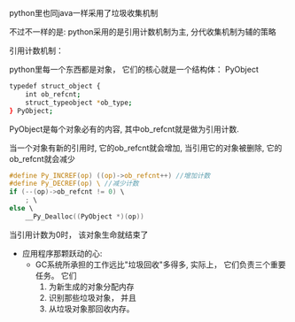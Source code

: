 python⾥也同java⼀样采⽤了垃圾收集机制

不过不⼀样的是: python采⽤的是引⽤计数机制为主, 分代收集机制为辅的策略

引⽤计数机制：

python⾥每⼀个东⻄都是对象， 它们的核⼼就是⼀个结构体： PyObject
```bash
typedef struct_object {
    int ob_refcnt;
    struct_typeobject *ob_type;
} PyObject;
```

PyObject是每个对象必有的内容, 其中ob_refcnt就是做为引⽤计数.

当⼀个对象有新的引⽤时, 它的ob_refcnt就会增加, 当引⽤它的对象被删除, 它的ob_refcnt就会减少
```c
#define Py_INCREF(op) ((op)->ob_refcnt++) //增加计数
#define Py_DECREF(op) \ //减少计数
if (--(op)->ob_refcnt != 0) \
    ; \
else \
    __Py_Dealloc((PyObject *)(op))
```
当引⽤计数为0时， 该对象⽣命就结束了

- 应⽤程序那颗跃动的⼼:
    - GC系统所承担的⼯作远⽐"垃圾回收"多得多, 实际上， 它们负责三个重要任务。 它们
        1. 为新⽣成的对象分配内存
        2. 识别那些垃圾对象， 并且
        3. 从垃圾对象那回收内存。
